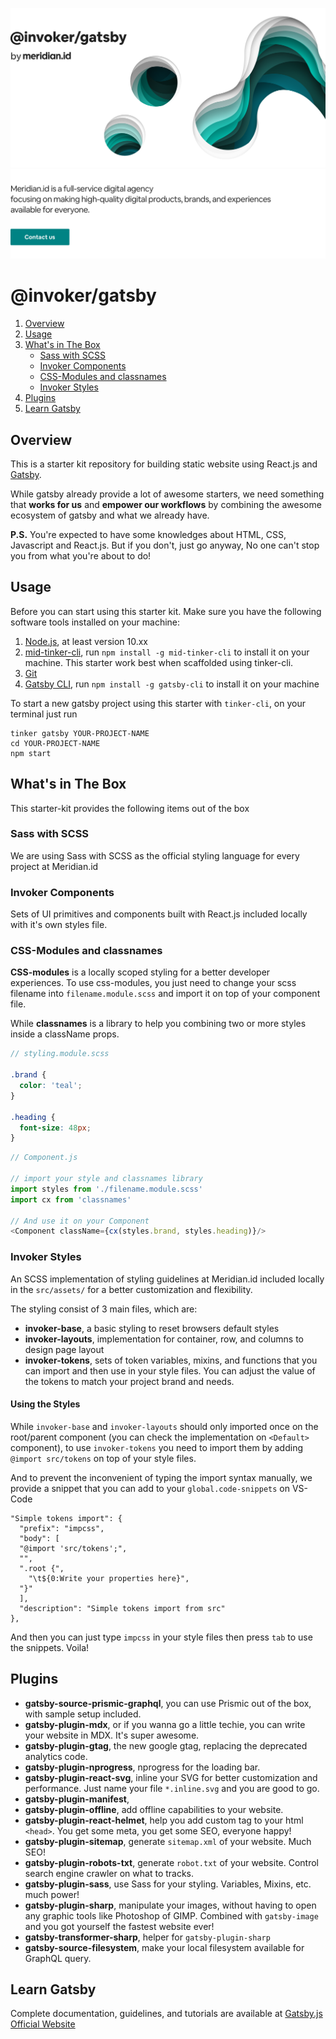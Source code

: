 ![alt text][cover-alt]
[![alt text][mission]](http://meridian.id)

# @invoker/gatsby

  1. [Overview](#overview)
  2. [Usage](#usage)
  3. [What's in The Box](#whats-in-the-box)
      - [Sass with SCSS](#sass-with-scss)
      - [Invoker Components](#invoker-components)
      - [CSS-Modules and classnames](#css-modules-and-classnames)
      - [Invoker Styles](#invoker-styles)
  4. [Plugins](#plugins)
  5. [Learn Gatsby](#learn-gatsby)

## Overview

This is a starter kit repository for building static website using React.js and [Gatsby](https://gatsbyjs.org).

While gatsby already provide a lot of awesome starters, we need something that **works for us** and **empower our workflows** by combining the awesome ecosystem of gatsby and what we already have.

**P.S.** You're expected to have some knowledges about HTML, CSS, Javascript and React.js. But if you don't, just go anyway, No one can't stop you from what you're about to do!

## Usage

Before you can start using this starter kit. Make sure you have the following software tools installed on your machine:

  1. [Node.js](https://nodejs.org), at least version 10.xx
  2. [mid-tinker-cli](https://github.com/meridianid/tinker-cli), run `npm install -g mid-tinker-cli` to install it on your machine. This starter work best when scaffolded using tinker-cli.
1. [Git](https://git-scm.com/)
2. [Gatsby CLI](https://www.gatsbyjs.org/tutorial/part-zero/#using-the-gatsby-cli), run `npm install -g gatsby-cli` to install it on your machine

To start a new gatsby project using this starter with `tinker-cli`, on your terminal just run

```shell
tinker gatsby YOUR-PROJECT-NAME
cd YOUR-PROJECT-NAME
npm start
```

## What's in The Box

This starter-kit provides the following items out of the box

### Sass with SCSS
We are using Sass with SCSS as the official styling language for every project at Meridian.id

### Invoker Components
Sets of UI primitives and components built with React.js included locally with it's own styles file.

### CSS-Modules and classnames
**CSS-modules** is a locally scoped styling for a better developer experiences. To use css-modules, you just need to change your scss filename into `filename.module.scss` and import it on top of your component file.

While **classnames** is a library to help you combining two or more styles inside a className props.

```scss
// styling.module.scss

.brand {
  color: 'teal';
}

.heading {
  font-size: 48px;
}

```

```javascript
// Component.js

// import your style and classnames library
import styles from './filename.module.scss'
import cx from 'classnames'

// And use it on your Component
<Component className={cx(styles.brand, styles.heading)}/>

```

### Invoker Styles
An SCSS implementation of styling guidelines at Meridian.id included locally in the `src/assets/` for a better customization and flexibility.

The styling consist of 3 main files, which are:
* **invoker-base**, a basic styling to reset browsers default styles
* **invoker-layouts**, implementation for container, row, and columns to design page layout
* **invoker-tokens**, sets of token variables, mixins, and functions that you can import and then use in your style files. You can adjust the value of the tokens to match your project brand and needs.

#### Using the Styles
While `invoker-base` and `invoker-layouts` should only imported once on the root/parent component (you can check the implementation on `<Default>` component), to use `invoker-tokens` you need to import them by adding `@import src/tokens` on top of your style files.

And to prevent the inconvenient of typing the import syntax manually, we provide a snippet that you can add to your `global.code-snippets` on VS-Code

```
"Simple tokens import": {
  "prefix": "impcss",
  "body": [
  "@import 'src/tokens';",
  "",
  ".root {",
    "\t${0:Write your properties here}",
  "}"
  ],
  "description": "Simple tokens import from src"
},
```

And then you can just type `impcss` in your style files then press `tab` to use the snippets. Voila!

## Plugins
* **gatsby-source-prismic-graphql**, you can use Prismic out of the box, with sample setup included.
* **gatsby-plugin-mdx**, or if you wanna go a little techie, you can write your website in MDX. It's super awesome.
* **gatsby-plugin-gtag**, the new google gtag, replacing the deprecated analytics code.
* **gatsby-plugin-nprogress**, nprogress for the loading bar.
* **gatsby-plugin-react-svg**, inline your SVG for better customization and performance. Just name your file `*.inline.svg` and you are good to go.
* **gatsby-plugin-manifest**,
* **gatsby-plugin-offline**, add offline capabilities to your website.
* **gatsby-plugin-react-helmet**, help you add custom tag to your html `<head>`. You get some meta, you get some SEO, everyone happy!
* **gatsby-plugin-sitemap**, generate `sitemap.xml` of your website. Much SEO!
* **gatsby-plugin-robots-txt**, generate `robot.txt` of your website. Control search engine crawler on what to tracks.
* **gatsby-plugin-sass**, use Sass for your styling. Variables, Mixins, etc. much power!
* **gatsby-plugin-sharp**, manipulate your images, without having to open any graphic tools like Photoshop of GIMP. Combined with `gatsby-image` and you got yourself the fastest website ever!
* **gatsby-transformer-sharp**, helper for `gatsby-plugin-sharp`
* **gatsby-source-filesystem**, make your local filesystem available for GraphQL query.

## Learn Gatsby

Complete documentation, guidelines, and tutorials are available at [Gatsby.js Official Website](https://www.gatsbyjs.org/)

[title]: https://raw.githubusercontent.com/meridianid/invoker-gatsby/master/docs/title.png "Building website 101"
[cover]: https://raw.githubusercontent.com/meridianid/invoker-gatsby/master/docs/cover.png "Building website 101"
[cover-alt]: https://raw.githubusercontent.com/meridianid/invoker-gatsby/master/docs/cover-alt.png "Building website 101"
[mission]: https://raw.githubusercontent.com/meridianid/invoker-gatsby/master/docs/mission.png "Meridian.id"